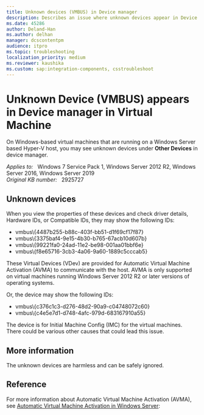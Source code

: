```yaml
---
title: Unknown devices (VMBUS) in Device manager
description: Describes an issue where unknown devices appear in Device Manager of a virtual machine.
ms.date: 45286
author: Deland-Han
ms.author: delhan
manager: dcscontentpm
audience: itpro
ms.topic: troubleshooting
localization_priority: medium
ms.reviewer: kaushika
ms.custom: sap:integration-components, csstroubleshoot
---
```

# Unknown Device (VMBUS) appears in Device manager in Virtual Machine

On Windows-based virtual machines that are running on a Windows Server based Hyper-V host, you may see unknown devices under **Other Devices** in device manager.

_Applies to:_ &nbsp; Windows 7 Service Pack 1, Windows Server 2012 R2, Windows Server 2016, Windows Server 2019  
_Original KB number:_ &nbsp; 2925727

## Unknown devices

When you view the properties of these devices and check driver details, Hardware IDs, or Compatible IDs, they may show the following IDs:

- vmbus\\{4487b255-b88c-403f-bb51-d1f69cf17f87}
- vmbus\\{3375baf4-9e15-4b30-b765-67acb10d607b}
- vmbus\\{99221fa0-24ad-11e2-be98-001aa01bbf6e}
- vmbus\\{f8e65716-3cb3-4a06-9a60-1889c5cccab5}

These Virtual Devices (VDev) are provided for Automatic Virtual Machine Activation (AVMA) to communicate with the host. AVMA is only supported on virtual machines running Windows Server 2012 R2 or later versions of operating systems.

Or, the device may show the following IDs:

- vmbus\\{c376c1c3-d276-48d2-90a9-c04748072c60}
- vmbus\\{c4e5e7d1-d748-4afc-979d-683167910a55}

The device is for Initial Machine Config (IMC) for the virtual machines. There could be various other causes that could lead this issue.

## More information

The unknown devices are harmless and can be safely ignored.

## Reference

For more information about Automatic Virtual Machine Activation (AVMA), see [Automatic Virtual Machine Activation in Windows Server](/windows-server/get-started/automatic-vm-activation):
